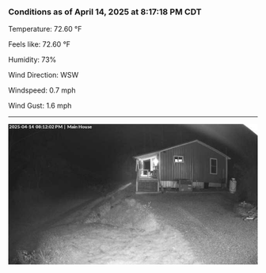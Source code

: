 ### Conditions as of April 14, 2025 at 8:17:18 PM CDT 

Temperature: 72.60 &deg;F

Feels like: 72.60 &deg;F

Humidity: 73%

Wind Direction: WSW

Windspeed: 0.7 mph

Wind Gust: 1.6 mph

---

<img src="./images/latest.jpeg"/>

